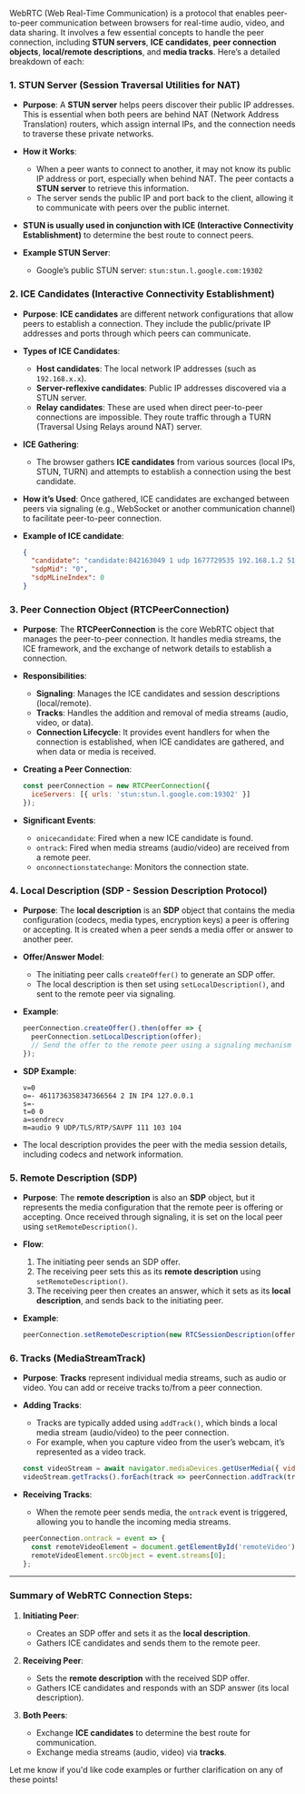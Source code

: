 WebRTC (Web Real-Time Communication) is a protocol that enables peer-to-peer communication between browsers for real-time audio, video, and data sharing. It involves a few essential concepts to handle the peer connection, including **STUN servers**, **ICE candidates**, **peer connection objects**, **local/remote descriptions**, and **media tracks**. Here’s a detailed breakdown of each:

### 1. **STUN Server (Session Traversal Utilities for NAT)**

- **Purpose**: A **STUN server** helps peers discover their public IP addresses. This is essential when both peers are behind NAT (Network Address Translation) routers, which assign internal IPs, and the connection needs to traverse these private networks.
  
- **How it Works**:
  - When a peer wants to connect to another, it may not know its public IP address or port, especially when behind NAT. The peer contacts a **STUN server** to retrieve this information.
  - The server sends the public IP and port back to the client, allowing it to communicate with peers over the public internet.
  
- **STUN is usually used in conjunction with ICE (Interactive Connectivity Establishment)** to determine the best route to connect peers.

- **Example STUN Server**:
  - Google’s public STUN server: `stun:stun.l.google.com:19302`

### 2. **ICE Candidates (Interactive Connectivity Establishment)**

- **Purpose**: **ICE candidates** are different network configurations that allow peers to establish a connection. They include the public/private IP addresses and ports through which peers can communicate.
  
- **Types of ICE Candidates**:
  - **Host candidates**: The local network IP addresses (such as `192.168.x.x`).
  - **Server-reflexive candidates**: Public IP addresses discovered via a STUN server.
  - **Relay candidates**: These are used when direct peer-to-peer connections are impossible. They route traffic through a TURN (Traversal Using Relays around NAT) server.

- **ICE Gathering**:
  - The browser gathers **ICE candidates** from various sources (local IPs, STUN, TURN) and attempts to establish a connection using the best candidate.
  
- **How it’s Used**: Once gathered, ICE candidates are exchanged between peers via signaling (e.g., WebSocket or another communication channel) to facilitate peer-to-peer connection.

- **Example of ICE candidate**:
  ```json
  {
    "candidate": "candidate:842163049 1 udp 1677729535 192.168.1.2 51053 typ srflx raddr 192.168.1.2 rport 51053 generation 0 ufrag ICE_Peer",
    "sdpMid": "0",
    "sdpMLineIndex": 0
  }
  ```

### 3. **Peer Connection Object (RTCPeerConnection)**

- **Purpose**: The **RTCPeerConnection** is the core WebRTC object that manages the peer-to-peer connection. It handles media streams, the ICE framework, and the exchange of network details to establish a connection.

- **Responsibilities**:
  - **Signaling**: Manages the ICE candidates and session descriptions (local/remote).
  - **Tracks**: Handles the addition and removal of media streams (audio, video, or data).
  - **Connection Lifecycle**: It provides event handlers for when the connection is established, when ICE candidates are gathered, and when data or media is received.

- **Creating a Peer Connection**:
  ```javascript
  const peerConnection = new RTCPeerConnection({
    iceServers: [{ urls: 'stun:stun.l.google.com:19302' }]
  });
  ```

- **Significant Events**:
  - `onicecandidate`: Fired when a new ICE candidate is found.
  - `ontrack`: Fired when media streams (audio/video) are received from a remote peer.
  - `onconnectionstatechange`: Monitors the connection state.

### 4. **Local Description (SDP - Session Description Protocol)**

- **Purpose**: The **local description** is an **SDP** object that contains the media configuration (codecs, media types, encryption keys) a peer is offering or accepting. It is created when a peer sends a media offer or answer to another peer.

- **Offer/Answer Model**:
  - The initiating peer calls `createOffer()` to generate an SDP offer.
  - The local description is then set using `setLocalDescription()`, and sent to the remote peer via signaling.
  
- **Example**:
  ```javascript
  peerConnection.createOffer().then(offer => {
    peerConnection.setLocalDescription(offer);
    // Send the offer to the remote peer using a signaling mechanism
  });
  ```

- **SDP Example**:
  ```sdp
  v=0
  o=- 4611736358347366564 2 IN IP4 127.0.0.1
  s=-
  t=0 0
  a=sendrecv
  m=audio 9 UDP/TLS/RTP/SAVPF 111 103 104
  ```
  
- The local description provides the peer with the media session details, including codecs and network information.

### 5. **Remote Description (SDP)**

- **Purpose**: The **remote description** is also an **SDP** object, but it represents the media configuration that the remote peer is offering or accepting. Once received through signaling, it is set on the local peer using `setRemoteDescription()`.

- **Flow**:
  1. The initiating peer sends an SDP offer.
  2. The receiving peer sets this as its **remote description** using `setRemoteDescription()`.
  3. The receiving peer then creates an answer, which it sets as its **local description**, and sends back to the initiating peer.
  
- **Example**:
  ```javascript
  peerConnection.setRemoteDescription(new RTCSessionDescription(offer));
  ```

### 6. **Tracks (MediaStreamTrack)**

- **Purpose**: **Tracks** represent individual media streams, such as audio or video. You can add or receive tracks to/from a peer connection.

- **Adding Tracks**:
  - Tracks are typically added using `addTrack()`, which binds a local media stream (audio/video) to the peer connection.
  - For example, when you capture video from the user’s webcam, it’s represented as a video track.

  ```javascript
  const videoStream = await navigator.mediaDevices.getUserMedia({ video: true });
  videoStream.getTracks().forEach(track => peerConnection.addTrack(track, videoStream));
  ```

- **Receiving Tracks**:
  - When the remote peer sends media, the `ontrack` event is triggered, allowing you to handle the incoming media streams.
  
  ```javascript
  peerConnection.ontrack = event => {
    const remoteVideoElement = document.getElementById('remoteVideo');
    remoteVideoElement.srcObject = event.streams[0];
  };
  ```

---

### Summary of WebRTC Connection Steps:
1. **Initiating Peer**:
   - Creates an SDP offer and sets it as the **local description**.
   - Gathers ICE candidates and sends them to the remote peer.
   
2. **Receiving Peer**:
   - Sets the **remote description** with the received SDP offer.
   - Gathers ICE candidates and responds with an SDP answer (its local description).
   
3. **Both Peers**:
   - Exchange **ICE candidates** to determine the best route for communication.
   - Exchange media streams (audio, video) via **tracks**.

Let me know if you'd like code examples or further clarification on any of these points!